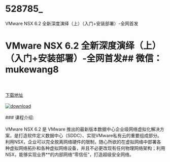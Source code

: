 # 528785_
VMware NSX 6.2 全新深度演绎（上）（入门+安装部署）-全网首发
# VMware NSX 6.2 全新深度演绎（上）（入门+安装部署）-全网首发## 微信：mukewang8
<br/></br>[下载地址](http://www.36tz.cn/article/528785 "下载地址")
<br/></br>[![download](http://36tz.cn/muke_img/2019_11_356-48-300x225.jpg "下载地址")](http://www.36tz.cn/article/528785 "下载地址")
<br/></br>### 课程介绍:<br/></br>VMware NSX 6.2 是 VMware 推出的最新版本数据中心企业级网络虚拟化解决方案，是打造软件定义数据中心（SDDC）、实现VMware私有云的重要组成部分。利用NSX，企业可以完全脱离网络硬件的限制，随心所欲的在虚拟网络中部署各种虚拟网络拓扑和各种虚拟网络设备，并且不必更改现有任何物理网络架构；利用NSX，能够实现业界**的内部网络“零信任”，打造超级安全网络。


